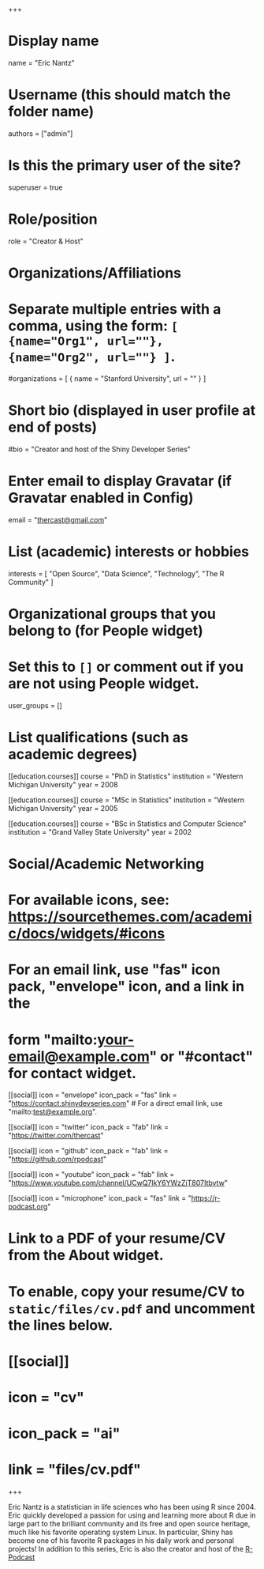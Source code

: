 +++
# Display name
name = "Eric Nantz"

# Username (this should match the folder name)
authors = ["admin"]

# Is this the primary user of the site?
superuser = true

# Role/position
role = "Creator & Host"

# Organizations/Affiliations
#   Separate multiple entries with a comma, using the form: `[ {name="Org1", url=""}, {name="Org2", url=""} ]`.
#organizations = [ { name = "Stanford University", url = "" } ]

# Short bio (displayed in user profile at end of posts)
#bio = "Creator and host of the Shiny Developer Series"

# Enter email to display Gravatar (if Gravatar enabled in Config)
email = "thercast@gmail.com"

# List (academic) interests or hobbies
interests = [
  "Open Source",
  "Data Science",
  "Technology",
  "The R Community"
]

# Organizational groups that you belong to (for People widget)
#   Set this to `[]` or comment out if you are not using People widget.
user_groups = []

# List qualifications (such as academic degrees)
[[education.courses]]
  course = "PhD in Statistics"
  institution = "Western Michigan University"
  year = 2008

[[education.courses]]
  course = "MSc in Statistics"
  institution = "Western Michigan University"
  year = 2005

[[education.courses]]
  course = "BSc in Statistics and Computer Science"
  institution = "Grand Valley State University"
  year = 2002

# Social/Academic Networking
# For available icons, see: https://sourcethemes.com/academic/docs/widgets/#icons
#   For an email link, use "fas" icon pack, "envelope" icon, and a link in the
#   form "mailto:your-email@example.com" or "#contact" for contact widget.

[[social]]
  icon = "envelope"
  icon_pack = "fas"
  link = "https://contact.shinydevseries.com"  # For a direct email link, use "mailto:test@example.org".

[[social]]
  icon = "twitter"
  icon_pack = "fab"
  link = "https://twitter.com/thercast"

[[social]]
  icon = "github"
  icon_pack = "fab"
  link = "https://github.com/rpodcast"
  
[[social]]
  icon = "youtube"
  icon_pack = "fab"
  link = "https://www.youtube.com/channel/UCwQ7lkY6YWzZjT807Itbvtw"
  
[[social]]
  icon = "microphone"
  icon_pack = "fas"
  link = "https://r-podcast.org"


# Link to a PDF of your resume/CV from the About widget.
# To enable, copy your resume/CV to `static/files/cv.pdf` and uncomment the lines below.
# [[social]]
#   icon = "cv"
#   icon_pack = "ai"
#   link = "files/cv.pdf"

+++

Eric Nantz is a statistician in life sciences who has been using R since 2004. Eric quickly developed a passion for using and learning more about R due in large part to the brilliant community and its free and open source heritage, much like his favorite operating system Linux. In particular, Shiny has become one of his favorite R packages in his daily work and personal projects!  In addition to this series, Eric is also the creator and host of the [R-Podcast](https://r-podcast.org)

